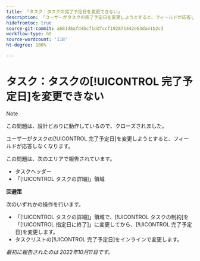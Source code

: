 ```yaml
---
title: 「タスク：タスクの完了予定日を変更できない」
description: 「ユーザーがタスクの完了予定日を変更しようとすると、フィールドが応答しなくなります。」
hidefromtoc: true
source-git-commit: a681d8afd4bcf1ddfccf192871442e63dae1b2c3
workflow-type: ht
source-wordcount: '118'
ht-degree: 100%

---
```



# タスク：タスクの[!UICONTROL 完了予定日]を変更できない

>[!NOTE]
>
>この問題は、設計どおりに動作しているので、クローズされました。

ユーザーがタスクの[!UICONTROL 完了予定日]を変更しようとすると、フィールドが応答しなくなります。

この問題は、次のエリアで報告されています。

* タスクヘッダー
* 「[!UICONTROL タスクの詳細]」領域

**回避策**

次のいずれかの操作を行います。

* 「[!UICONTROL タスクの詳細]」領域で、[!UICONTROL タスクの制約]を「[!UICONTROL 指定日に終了]」に変更してから、[!UICONTROL 完了予定日]を変更します。
* タスクリストの[!UICONTROL 完了予定日]をインラインで変更します。

_最初に報告されたのは 2022年10月11日です。_

